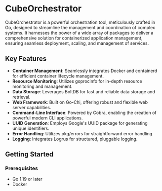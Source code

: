 # CubeOrchestrator

CubeOrchestrator is a powerful orchestration tool, meticulously crafted in Go, designed to streamline the management and coordination of complex systems. It harnesses the power of a wide array of packages to deliver a comprehensive solution for containerized application management, ensuring seamless deployment, scaling, and management of services.

## Key Features

- **Container Management**: Seamlessly integrates Docker and containerd for efficient container lifecycle management.
- **Resource Monitoring**: Utilizes goprocinfo for in-depth resource monitoring and management.
- **Data Storage**: Leverages BoltDB for fast and reliable data storage and retrieval.
- **Web Framework**: Built on Go-Chi, offering robust and flexible web server capabilities.
- **Command-Line Interface**: Powered by Cobra, enabling the creation of powerful modern CLI applications.
- **UUID Generation**: Employs Google's UUID package for generating unique identifiers.
- **Error Handling**: Utilizes pkg/errors for straightforward error handling.
- **Logging**: Integrates Logrus for structured, pluggable logging.

## Getting Started

### Prerequisites

- Go 1.19 or later
- Docker

